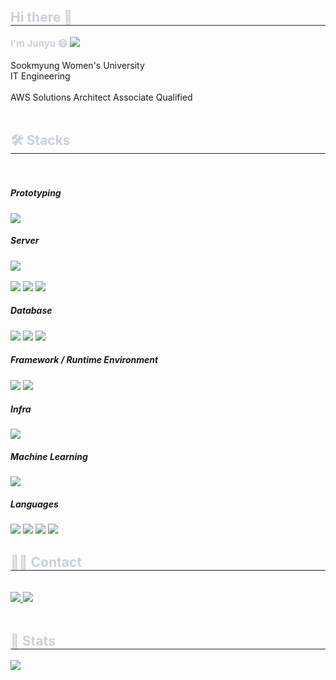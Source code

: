 
<div style="text-align: left;"> 
    <h2 style="border-bottom: 1px solid #21262d; color: #c9d1d9;"> Hi there 👋 </h2>  
    <div style="font-weight: 700; font-size: 15px; text-align: left; color: #c9d1d9;"> I'm Junyu 😄 <a href="https://chill-hellebore-048.notion.site/Junyu-Park-067dc2e34ba7408c96b8ce25520088ff"><img src="https://img.shields.io/badge/Resume-%23000000?style=flat-square&logo=notion&logoColor=white&link=https%3A%2F%2Fchill-hellebore-048.notion.site%2FJunyu-Park-067dc2e34ba7408c96b8ce25520088ff"></a></div>
    <br>Sookmyung Women's University <br>  IT Engineering  <br><br>
    AWS Solutions Architect Associate Qualified<br><br>
    </div>
    <div style="text-align: left;">
    <h2 style="border-bottom: 1px solid #21262d; color: #c9d1d9;"> 🛠️ Stacks </h2> <br> 
    <div>
         <h5 sytle= "text-align: left; color: #c9d1d9;" >Prototyping</h5>
         <img src="https://img.shields.io/badge/Figma-F24E1E?style=flat-square&logo=Figma&logoColor=white">
         <h5 sytle= "text-align: left; color: #c9d1d9;" >Server</h5>
        <img src="https://img.shields.io/badge/Express-000000?style=flat-square&logo=Express&logoColor=white"><br><br>
          <img src="https://img.shields.io/badge/AWS_EC2-%23FF9900?style=flat-square&logo=amazonec2&logoColor=white">
           <img src="https://img.shields.io/badge/Linux-FCC624?style=flat-square&logo=Linux&logoColor=white">
        <img src="https://img.shields.io/badge/pm2-%232B037A?style=flat-square&logo=pm2&logoColor=white">
          <h5 sytle= "text-align: left; color: #c9d1d9;" >Database</h5>
          <img src="https://img.shields.io/badge/MySQL-4479A1?style=flat-square&logo=MySQL&logoColor=white">
          <img src="https://img.shields.io/badge/Prisma-2D3748?style=flat-square&logo=Prisma&logoColor=white">
        <img src="https://img.shields.io/badge/RDS-%23527FFF?style=flat-square&logo=amazonrds&logoColor=white">
          <h5 sytle= "text-align: left; color: #c9d1d9;" >Framework / Runtime Environment</h5>
        <img src="https://img.shields.io/badge/nodeJS-%23339933?style=flat-square&logo=nodedotjs&logoColor=white">
        <img src="https://img.shields.io/badge/nestJS-%23E0234E?style=flat-square&logo=nestjs&logoColor=white">
        <h5 sytle= "text-align: left; color: #c9d1d9;" >Infra</h5>
        <img src="https://github.com/JunyuPark1112/JunyuPark1112/assets/57251922/eb50b99d-5ddb-4c0f-ae21-774b6d967f18">
          <h5 sytle= "text-align: left; color: #c9d1d9;" >Machine Learning</h5>
          <img src="https://img.shields.io/badge/PyTorch-EE4C2C?style=flat-square&logo=PyTorch&logoColor=white">
          <h5 sytle= "text-align: left; color: #c9d1d9;" >Languages</h5>
         <img src="https://img.shields.io/badge/TypeScript-2d79c7?style=flat-square&logo=TypeScript&logoColor=white"/> 
        <img src= "https://img.shields.io/badge/C%2B%2B-%2300599C?style=flat-square&logo=cplusplus&logoColor=white"/>
        <img src="https://img.shields.io/badge/Python-%233776AB?style=flat-square&logo=python&logoColor=white"/>
        <img src= "https://img.shields.io/badge/JavaScript-%23F7DF1E?style=flat-square&logo=javascript&logoColor=white"/>
          </div>
    </div>
    <div style="text-align: left;">
    <h2 style="border-bottom: 1px solid #21262d; color: #c9d1d9;"> 🧑‍💻 Contact </h2> <br> 
    <div align= "left"> 
        <a href=https://velog.io/@luckygirlz/posts> <img src="https://img.shields.io/badge/Velog-20C997?style=flat-square&logo=Velog&logoColor=white&link=https://velog.io/@luckygirlz/posts"> </a>
         <a href=mailto:junyu.park1112@gmail.com> 
         <img src="https://img.shields.io/badge/Gmail-EA4335?style=flat-square&logo=Gmail&logoColor=white&link=mailto:junyu.park1112@gmail.com"> </a>
</div>  <br>
</div>
    <div style="text-align: left;"> 
    <h2 style="border-bottom: 1px solid #21262d; color: #c9d1d9;"> 🏅 Stats </h2> 
        <div align= "left"> <img src="https://github-readme-stats.vercel.app/api?username=Junyu&bg_color=60,3275cd,b994ff&title_color=ffffff&text_color=ffffff"
         /> </div> 
    </div>

    



<!--
**JunyuPark1112/JunyuPark1112** is a ✨ _special_ ✨ repository because its `README.md` (this file) appears on your GitHub profile.

Here are some ideas to get you started:

- 🔭 I’m currently working on ...
- 🌱 I’m currently learning ...
- 👯 I’m looking to collaborate on ...
- 🤔 I’m looking for help with ...
- 💬 Ask me about ...
- 📫 How to reach me: ...
- 😄 Pronouns: ...
- ⚡ Fun fact: ...
-->
